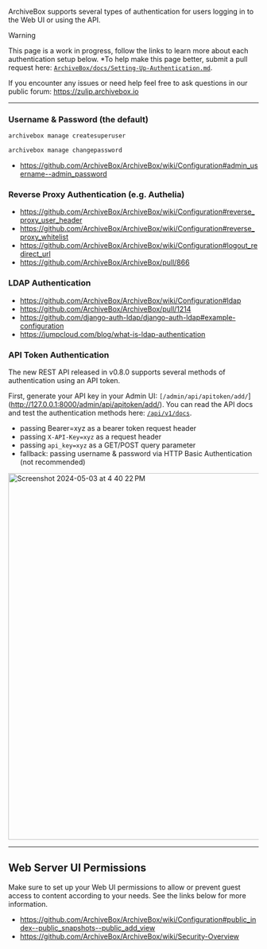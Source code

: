 ArchiveBox supports several types of authentication for users logging in to the Web UI or using the API.

> [!WARNING]
> This page is a work in progress, follow the links to learn more about each authentication setup below.
> *To help make this page better, submit a pull request here: [`ArchiveBox/docs/Setting-Up-Authentication.md`](https://github.com/ArchiveBox/docs/blob/master/Setting-up-Authentication.md).

If you encounter any issues or need help feel free to ask questions in our public forum: https://zulip.archivebox.io

---

### Username & Password (the default)

```bash
archivebox manage createsuperuser

archivebox manage changepassword
```

- https://github.com/ArchiveBox/ArchiveBox/wiki/Configuration#admin_username--admin_password

### Reverse Proxy Authentication (e.g. Authelia)

- https://github.com/ArchiveBox/ArchiveBox/wiki/Configuration#reverse_proxy_user_header
- https://github.com/ArchiveBox/ArchiveBox/wiki/Configuration#reverse_proxy_whitelist
- https://github.com/ArchiveBox/ArchiveBox/wiki/Configuration#logout_redirect_url
- https://github.com/ArchiveBox/ArchiveBox/pull/866

### LDAP Authentication

- https://github.com/ArchiveBox/ArchiveBox/wiki/Configuration#ldap
- https://github.com/ArchiveBox/ArchiveBox/pull/1214
- https://github.com/django-auth-ldap/django-auth-ldap#example-configuration
- https://jumpcloud.com/blog/what-is-ldap-authentication

### API Token Authentication

The new REST API released in v0.8.0 supports several methods of authentication using an API token.

First, generate your API key in your Admin UI: `[/admin/api/apitoken/add/`](http://127.0.0.1:8000/admin/api/apitoken/add/).
You can read the API docs and test the authentication methods here: [`/api/v1/docs`](http://127.0.0.1:8000/api/v1/docs).

- passing Bearer=xyz as a bearer token request header
- passing `X-API-Key=xyz` as a request header
- passing `api_key=xyz` as a GET/POST query parameter
- fallback: passing username & password via HTTP Basic Authentication (not recommended)

<img width="738" alt="Screenshot 2024-05-03 at 4 40 22 PM" src="https://github.com/ArchiveBox/ArchiveBox/assets/511499/ad914143-f48b-4d4e-aa8c-f89a2c70cee7">

---

## Web Server UI Permissions

Make sure to set up your Web UI permissions to allow or prevent guest access to content according to your needs. See the links below for more information.

- https://github.com/ArchiveBox/ArchiveBox/wiki/Configuration#public_index--public_snapshots--public_add_view
- https://github.com/ArchiveBox/ArchiveBox/wiki/Security-Overview
